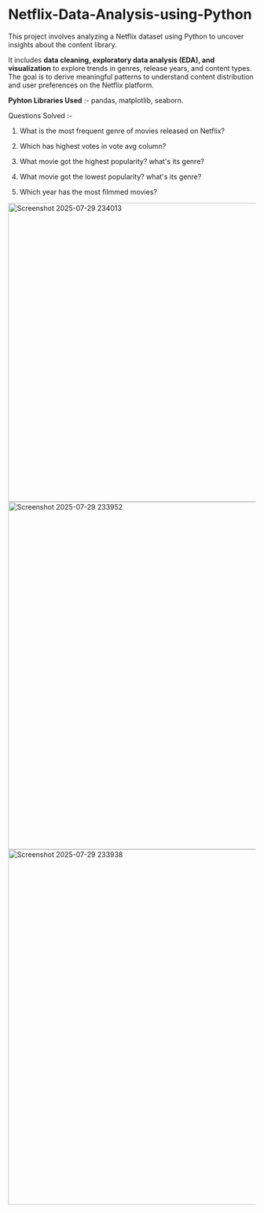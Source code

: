 # Netflix-Data-Analysis-using-Python
This project involves analyzing a Netflix dataset using Python to uncover insights about the content library.

It includes **data cleaning, exploratory data analysis (EDA), and visualization** to explore trends in genres, release years, and content types. The goal is to derive meaningful patterns to understand content distribution and user preferences on the Netflix platform.

**Pyhton Libraries Used** :- pandas, matplotlib, seaborn.

Questions Solved :- 

1. What is the most frequent genre of movies released on Netflix?

2. Which has highest votes in vote avg column?

3. What movie got the highest popularity? what's its genre?

4. What movie got the lowest popularity? what's its genre?

5. Which year has the most filmmed movies?


<img width="886" height="607" alt="Screenshot 2025-07-29 234013" src="https://github.com/user-attachments/assets/cbc4cc3b-ec54-4f51-a3a5-72b7e8d157b8" />

<img width="745" height="706" alt="Screenshot 2025-07-29 233952" src="https://github.com/user-attachments/assets/2b89f7a6-4066-47c5-a4eb-d8098219f045" />

<img width="738" height="722" alt="Screenshot 2025-07-29 233938" src="https://github.com/user-attachments/assets/c1e0d1f8-5fc0-4f0e-b193-59d0723b8953" />
